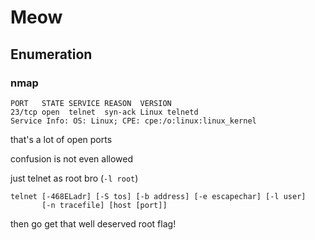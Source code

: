 # Meow

## Enumeration

### nmap

```
PORT   STATE SERVICE REASON  VERSION
23/tcp open  telnet  syn-ack Linux telnetd
Service Info: OS: Linux; CPE: cpe:/o:linux:linux_kernel
```

that's a lot of open ports

confusion is not even allowed

just telnet as root bro (`-l root`)

```
telnet [-468ELadr] [-S tos] [-b address] [-e escapechar] [-l user]
       [-n tracefile] [host [port]]
```

then go get that well deserved root flag!
